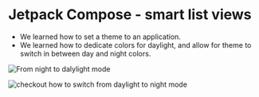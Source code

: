 # Jetpack Compose - smart list views

- We learned how to set a theme to an application.
- We learned how to dedicate colors for daylight, and allow for theme to switch in between day and night colors.

![From night to dalylight mode](https://user-images.githubusercontent.com/3371622/166083325-116dd1ec-2956-4092-9b0b-88de09b35651.gif)

![checkout how to switch from daylight to night mode](https://developer.android.com/codelabs/jetpack-compose-basics/img/8a54a386b258277a.png)